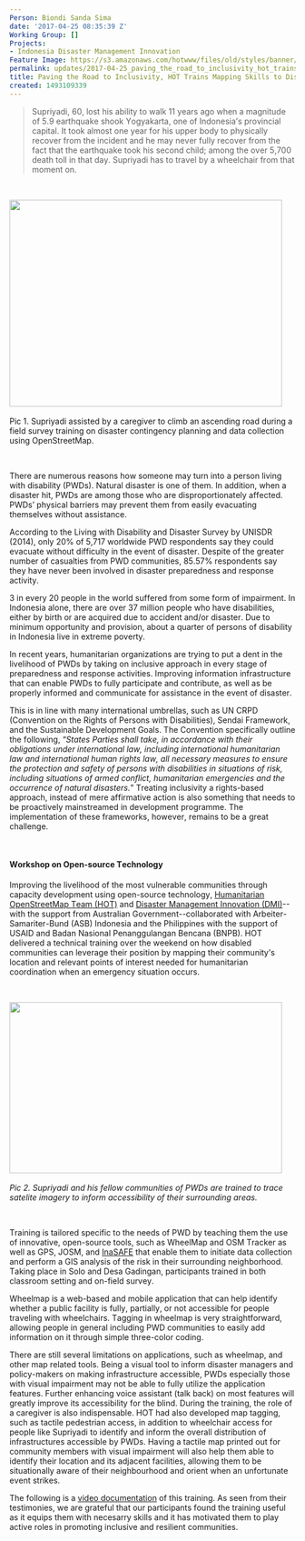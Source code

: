 ```yaml
---
Person: Biondi Sanda Sima
date: '2017-04-25 08:35:39 Z'
Working Group: []
Projects:
- Indonesia Disaster Management Innovation
Feature Image: https://s3.amazonaws.com/hotwww/files/old/styles/banner/public/Screen+Shot+2017-04-25+at+3.18.30+PM.png
permalink: updates/2017-04-25_paving_the_road_to_inclusivity_hot_trains_mapping_skills_to_disabled_communities
title: Paving the Road to Inclusivity, HOT Trains Mapping Skills to Disabled Communities
created: 1493109339
---
```

<blockquote><p><span style="font-kerning: none;">Supriyadi, 60, lost his ability to walk 11 years ago when a magnitude of 5.9 earthquake shook Yogyakarta, one of Indonesia’s provincial capital. It took almost one year for his upper body to physically recover from the incident and he may never fully recover from the fact that the earthquake took his second child; among the over 5,700 death toll in that day. Supriyadi has to travel by a wheelchair from that moment on.&nbsp;</span></p></blockquote><p>&nbsp;</p><p><img class="image-large" src="https://s3.amazonaws.com/hotwww/files/old/styles/large/public/Screen%20Shot%202017-04-25%20at%203.18.30%20PM_0.png?itok=oMYDJ1Uf" alt="" width="480" height="364">&nbsp;</p><div><span style="font-kerning: none;">Pic 1. Supriyadi assisted by a caregiver to climb an ascending road during a field survey training on disaster contingency planning and data collection using OpenStreetMap.</span></div><p>&nbsp;</p><p><span style="font-kerning: none;">There are numerous reasons how someone may turn into a person living with disability (PWDs). Natural disaster is one of them. In addition, when a disaster hit, PWDs are among those who are disproportionately affected. PWDs’ physical barriers may prevent them from easily evacuating themselves without assistance.&nbsp;</span></p><p><span style="font-kerning: none;">According to the Living with Disability and Disaster Survey by UNISDR (2014), only 20% of 5,717 worldwide PWD respondents say they could evacuate without difficulty in the event of disaster. Despite of the greater number of casualties from PWD communities, 85.57% respondents say they have never been involved in disaster preparedness and response activity.&nbsp;</span></p><p><span style="font-kerning: none;">3 in every 20 people in the world suffered from some form of impairment. In Indonesia alone, there are over 37 million people who have disabilities, either by birth or are acquired due to accident and/or disaster. Due to minimum opportunity and provision, about a quarter of persons of disability in Indonesia live in extreme poverty.</span></p><p><span style="font-kerning: none;">In recent years, humanitarian organizations are trying to put a dent in the livelihood of PWDs by taking on inclusive approach in every stage of preparedness and response activities. Improving information infrastructure that can enable PWDs to fully participate and contribute, as well as be properly informed and communicate for assistance in the event of disaster.&nbsp;</span></p><p><span style="font-kerning: none;">This is in line with many international umbrellas, such as UN CRPD (Convention on the Rights of Persons with Disabilities), Sendai Framework, and the Sustainable Development Goals. The Convention specifically outline the following, “<em>States Parties shall take, in accordance with their obligations under international law, including international humanitarian law and international human rights law, all necessary measures to ensure the protection and safety of persons with disabilities in situations of risk, including situations of armed conflict, humanitarian emergencies and the occurrence of natural disasters.</em>” Treating inclusivity a rights-based approach, instead of mere affirmative action is also something that needs to be proactively mainstreamed in development programme. The implementation of these frameworks, however, remains to be a great challenge.</span></p><p>&nbsp;</p><h4><strong><span style="font-kerning: none;">Workshop on Open-source Technology</span></strong></h4><p><span style="font-kerning: none;">Improving the livelihood of the most vulnerable communities through capacity development using open-source technology, <a href="openstreetmap.id">Humanitarian OpenStreetMap Team (HOT)</a> and <a href="inasafe.org">Disaster Management Innovation (DMI)</a>--with the support from Australian Government--collaborated with Arbeiter-Samariter-Bund (ASB) Indonesia and the Philippines with the support of USAID and Badan Nasional Penanggulangan Bencana (BNPB). HOT delivered a technical training over the weekend on how disabled communities can leverage their position by mapping their community’s location and relevant points of interest needed for humanitarian coordination when an emergency situation occurs.</span></p><p>&nbsp;</p><p><img class="image-large" src="https://s3.amazonaws.com/hotwww/files/old/styles/large/public/Screen%20Shot%202017-04-25%20at%203.28.06%20PM.png?itok=cxen4eLw" alt="" width="480" height="301">&nbsp;</p><div><span style="font-kerning: none;"><em>Pic 2. Supriyadi and his fellow communities of PWDs are trained to trace satelite imagery to inform accessibility of their surrounding areas.</em>&nbsp;</span></div><p>&nbsp;</p><p><span style="font-kerning: none;">Training is tailored specific to the needs of PWD by teaching them the use of innovative, open-source tools, such as WheelMap and OSM Tracker as well as GPS, JOSM, and <a href="inasafe.org">InaSAFE</a> that enable them to initiate data collection and perform a GIS analysis of the risk in their surrounding neighborhood. Taking place in Solo and Desa Gadingan, participants trained in both classroom setting and on-field survey.</span></p><p><span style="font-kerning: none;">Wheelmap is a web-based and mobile application that can help identify whether a public facility is fully, partially, or not accessible for people traveling with wheelchairs. Tagging in wheelmap is very straightforward, allowing people in general including PWD communities to easily add information on it through simple three-color coding.&nbsp;</span></p><p><span style="font-kerning: none;">There are still several limitations on applications, such as wheelmap, and other map related tools. Being a visual tool to inform disaster managers and policy-makers on making infrastructure accessible, PWDs especially those with visual impairment may not be able to fully utilize the application features. Further enhancing voice assistant (talk back) on most features will greatly improve its accessibility for the blind. During the training, the role of a caregiver is also indispensable. HOT had also developed map tagging, such as tactile pedestrian access, in addition to wheelchair access for people like Supriyadi to identify and inform the overall distribution of infrastructures accessible by PWDs. Having a tactile map printed out for community members with visual impairment will also help them able to identify their location and its adjacent facilities, allowing them to be situationally aware of their neighbourhood and orient when an unfortunate event strikes.</span></p><p><span style="font-kerning: none;">The following is a <a href="https://www.youtube.com/watch?v=YI1UmwpVFqw" target="_blank">video documentation</a> of this training. As seen from their testimonies, we are grateful that our participants found the training useful as it equips them with necesarry skills and it has motivated them to play active roles in promoting inclusive and resilient communities.</span></p>
